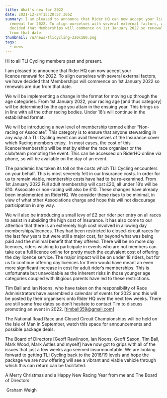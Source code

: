 ```yaml
---
title: What's new for 2022
date: 2021-12-24T15:20:57.365Z
summary: I am pleased to announce that Rider HQ can now accept your license
  renewal for 2022. To align ourselves with several external factors, we have
  decided that Memberships will commence on 1st January 2022 so renewals are due
  from that date.
thumbnail: /u/news-tlicycling-320x180.png
tags:
  - news
---
```

Hi to all TLI Cycling members past and present.

I am pleased to announce that Rider HQ can now accept your licence renewal for 2022. To align ourselves with several external factors, we have decided that Memberships will commence on 1st January 2022 so renewals are due from that date.

We will be implementing a change in the format for moving up through the age categories. From 1st January 2022, your racing age \[and thus category] will be determined by the age you attain in the ensuing year. This brings us in line with all the other racing bodies. Under 18’s will continue in the established format.

We will be introducing a new level of membership termed either “Non-racing or Associate”. This category is to ensure that anyone stewarding in any way at a TLI Cycling event can avail themselves of the Insurance cover which Racing members enjoy.  In most cases, the cost of this licence/membership will be met by either the race organiser or the club/team promoting the event. This can be accessed on RiderHQ online via phone, so will be available on the day of an event.

The pandemic has taken its toll on the costs which TLI Cycling encounters on your behalf. This is most severely felt in our Insurance costs. In order for us to remain viable, membership costs have had to be re-examined. From 1st January 2022 Full adult membership will cost £20, all under 18’s will be £10. Associate or non-racing will also be £10. These changes have already been implemented on RiderHQ. We consider these rises to be minimal, in view of what other Associations charge and hope this will not discourage participation in any way.

We will also be introducing a small levy of £2 per rider per entry on all races to assist in subsiding the high cost of Insurance. It has also come to our attention that there is an extremely high cost involved in allowing day memberships/licences. They had been restricted to closed-circuit races for the last few years but were still a major cost, far beyond what was being paid and the minimal benefit that they offered. There will be no more day licences, riders wishing to participate in events who are not members can take out a full licence online for pretty much the equivalent cost of offering the day licence service. The major impact will be on under 18 riders, but for us to continue offering day licences for them would have meant an even more significant increase in cost for adult rider’s memberships. This is unfortunate but unavoidable as the inherent risks in those younger age categories coupled with litigious parents have led to these restrictions.

Tim Ball and Ian Noons, who have taken on the responsibility of Race Administrators have assembled a calendar of events for 2022 and this will be posted by their organisers onto Rider HQ over the next few weeks. There are still some free dates so don’t hesitate to contact Tim to discuss promoting an event in 2022. [[timball359@gmail.com](mailto:timball359@gmail.com)]

The National Road Race and Closed Circuit Championships will be held on the Isle of Man in September, watch this space for announcements and possible package deals.

The Board of Directors [Geoff Rawlinson, Ian Noons, Geoff Saxon, Tim Ball, Mark Wood, Mark Astles and myself] have now got to grips with all of the issues that just a few weeks ago seemed insurmountable. We are looking forward to getting TLI Cycling back to the 2018/19 levels and hope the package we are now offering will see a vibrant and viable vehicle through which this can return can be facilitated.

A Merry Christmas and a Happy New Racing Year from me and The Board of Directors

 Graham Weigh